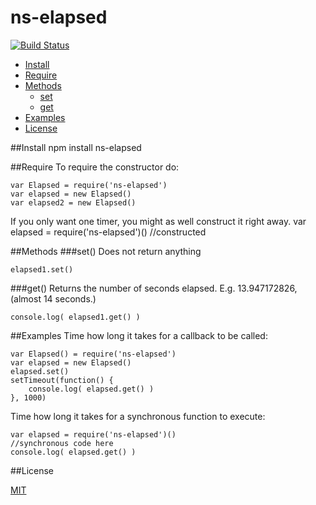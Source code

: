 ns-elapsed
==========

[![Build Status](https://travis-ci.org/ArtskydJ/ns-elapsed.svg?branch=master)](https://travis-ci.org/ArtskydJ/ns-elapsed)

- [Install](https://github.com/ArtskydJ/ns-elapsed#install)
- [Require](https://github.com/ArtskydJ/ns-elapsed#require)
- [Methods](https://github.com/ArtskydJ/ns-elapsed#methods)
	- [set](https://github.com/ArtskydJ/ns-elapsed#set)
	- [get](https://github.com/ArtskydJ/ns-elapsed#get)
- [Examples](https://github.com/ArtskydJ/ns-elapsed#examples)
- [License](https://github.com/ArtskydJ/ns-elapsed#license)

##Install
	npm install ns-elapsed
	
##Require
To require the constructor do:

	var Elapsed = require('ns-elapsed')
	var elapsed = new Elapsed()
	var elapsed2 = new Elapsed()

If you only want one timer, you might as well construct it right away.
	var elapsed = require('ns-elapsed')() //constructed

##Methods
###set()
Does not return anything

	elapsed1.set()

###get()
Returns the number of seconds elapsed. E.g. 13.947172826, (almost 14 seconds.)

	console.log( elapsed1.get() )

##Examples
Time how long it takes for a callback to be called:

	var Elapsed() = require('ns-elapsed')
	var elapsed = new Elapsed()
	elapsed.set()
	setTimeout(function() {
		console.log( elapsed.get() )
	}, 1000)

Time how long it takes for a synchronous function to execute:

	var elapsed = require('ns-elapsed')()
	//synchronous code here
	console.log( elapsed.get() )

##License

[MIT](http://opensource.org/licenses/MIT)
